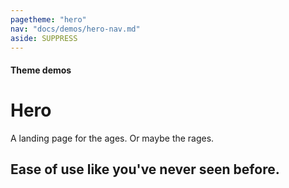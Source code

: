 ```yaml
---
pagetheme: "hero"
nav: "docs/demos/hero-nav.md"
aside: SUPPRESS
---
```


#### Theme demos

# Hero

A landing page for the ages. Or maybe the rages.

## Ease of use like you've never seen before.

